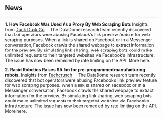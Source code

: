 ## News

---

**1. How Facebook Was Used As a Proxy By Web Scraping Bots**
Insights from [Duck Duck Go](https://duckduckgo.com)
&nbsp;
&nbsp;
The DataDome research team recently discovered that bot operators were abusing Facebook’s link preview feature for web scraping purposes. When a link is shared on Facebook or in a Messenger conversation, Facebook crawls the shared webpage to extract information for the preview. By simulating link sharing, web scraping bots could make unlimited requests to their targeted websites via Facebook’s infrastructure. The issue has now been remedied by rate limiting on the API. More here.

**2. Rapid Robotics Raises $5.5m for pre-programmed manufacturing robots.**
Insights from [Techcrunch](https://techcrunch.com)
&nbsp;
&nbsp;
The DataDome research team recently discovered that bot operators were abusing Facebook’s link preview feature for web scraping purposes. When a link is shared on Facebook or in a Messenger conversation, Facebook crawls the shared webpage to extract information for the preview. By simulating link sharing, web scraping bots could make unlimited requests to their targeted websites via Facebook’s infrastructure. The issue has now been remedied by rate limiting on the API. More here.
